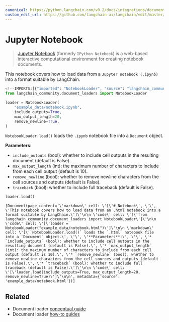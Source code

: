 ```yaml
---
canonical: https://python.langchain.com/v0.2/docs/integrations/document_loaders/jupyter_notebook/
custom_edit_url: https://github.com/langchain-ai/langchain/edit/master/docs/docs/integrations/document_loaders/jupyter_notebook.ipynb
---
```


# Jupyter Notebook

>[Jupyter Notebook](https://en.wikipedia.org/wiki/Project_Jupyter#Applications) (formerly `IPython Notebook`) is a web-based interactive computational environment for creating notebook documents.

This notebook covers how to load data from a `Jupyter notebook (.ipynb)` into a format suitable by LangChain.


```python
<!--IMPORTS:[{"imported": "NotebookLoader", "source": "langchain_community.document_loaders", "docs": "https://api.python.langchain.com/en/latest/document_loaders/langchain_community.document_loaders.notebook.NotebookLoader.html", "title": "Jupyter Notebook"}]-->
from langchain_community.document_loaders import NotebookLoader
```


```python
loader = NotebookLoader(
    "example_data/notebook.ipynb",
    include_outputs=True,
    max_output_length=20,
    remove_newline=True,
)
```

`NotebookLoader.load()` loads the `.ipynb` notebook file into a `Document` object.

**Parameters**:

* `include_outputs` (bool): whether to include cell outputs in the resulting document (default is False).
* `max_output_length` (int): the maximum number of characters to include from each cell output (default is 10).
* `remove_newline` (bool): whether to remove newline characters from the cell sources and outputs (default is False).
* `traceback` (bool): whether to include full traceback (default is False).


```python
loader.load()
```



```output
[Document(page_content='\'markdown\' cell: \'[\'# Notebook\', \'\', \'This notebook covers how to load data from an .html notebook into a format suitable by LangChain.\']\'\n\n \'code\' cell: \'[\'from langchain_community.document_loaders import NotebookLoader\']\'\n\n \'code\' cell: \'[\'loader = NotebookLoader("example_data/notebook.html")\']\'\n\n \'markdown\' cell: \'[\'`NotebookLoader.load()` loads the `.html` notebook file into a `Document` object.\', \'\', \'**Parameters**:\', \'\', \'* `include_outputs` (bool): whether to include cell outputs in the resulting document (default is False).\', \'* `max_output_length` (int): the maximum number of characters to include from each cell output (default is 10).\', \'* `remove_newline` (bool): whether to remove newline characters from the cell sources and outputs (default is False).\', \'* `traceback` (bool): whether to include full traceback (default is False).\']\'\n\n \'code\' cell: \'[\'loader.load(include_outputs=True, max_output_length=20, remove_newline=True)\']\'\n\n', metadata={'source': 'example_data/notebook.html'})]
```



## Related

- Document loader [conceptual guide](/docs/concepts/#document-loaders)
- Document loader [how-to guides](/docs/how_to/#document-loaders)